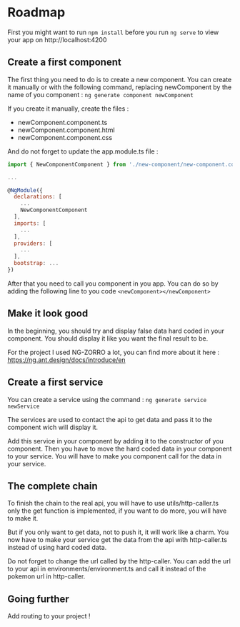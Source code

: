 # Roadmap

First you might want to run `npm install` before you run `ng serve` to view your app on http://localhost:4200

## Create a first component

The first thing you need to do is to create a new component. You can create it manually or with the following command, replacing newComponent by the name of you component : `ng generate component newComponent`


If you create it manually, create the files :
* newComponent.component.ts
* newComponent.component.html
* newComponent.component.css

And do not forget to update the app.module.ts file :

```javascript
import { NewComponentComponent } from './new-component/new-component.component';

...

@NgModule({
  declarations: [
    ...
    NewComponentComponent
  ],
  imports: [
    ...
  ],
  providers: [
    ...
  ],
  bootstrap: ...
})

```

After that you need to call you component in you app. You can do so by adding the following line to you code `<newComponent></newComponent>`

## Make it look good

In the beginning, you should try and display false data hard coded in your component. You should display it like you want the final result to be.

For the project I used NG-ZORRO a lot, you can find more about it here : https://ng.ant.design/docs/introduce/en

## Create a first service

You can create a service using the command : `ng generate service newService`

The services are used to contact the api to get data and pass it to the component wich will display it.

Add this service in your component by adding it to the constructor of you component. Then you have to move the hard coded data in your component to your service. You will have to make you component call for the data in your service.

## The complete chain

To finish the chain to the real api, you will have to use utils/http-caller.ts only the get function is implemented, if you want to do more, you will have to make it.

But if you only want to get data, not to push it, it will work like a charm. You now have to make your service get the data from the api with http-caller.ts instead of using hard coded data.

Do not forget to change the url called by the http-caller. You can add the url to your api in environments/environment.ts and call it instead of the pokemon url in http-caller.

## Going further

Add routing to your project !
